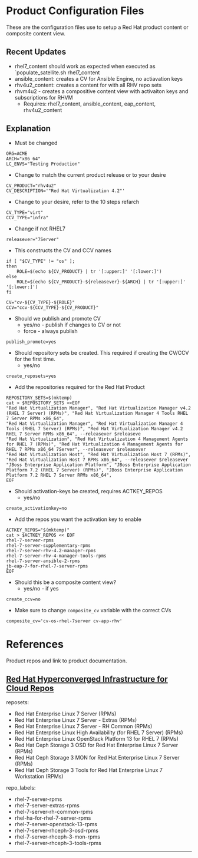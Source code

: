 # Product Configuration Files

These are the configuration files use to setup a Red Hat product content or composite content view.

## Recent Updates

- rhel7_content should work as expected when executed as `populate_satellite.sh rhel7_content
- ansible_content: creates a CV for Ansible Engine, no actiavation keys
- rhv4u2_content: creates a content for with all RHV repo sets
- rhvm4u2 - creates a compositive content view with activaiton keys and subscriptions for RHVM
  - Requires: rhel7_content, ansible_content, eap_content, rhv4u2_content

## Explanation


* Must be changed

```
ORG=ACME
ARCH="x86_64"
LC_ENVS="Testing Production"
```

* Change to match the current product release or to your desire
  
```
CV_PRODUCT="rhv4u2"
CV_DESCRIPTION='"Red Hat Virtualization 4.2"'
```

* Change to your desire, refer to the 10 steps refarch

```
CV_TYPE="virt"
CCV_TYPE="infra"
```

* Change if not RHEL7
  
```
releasever="7Server"
```

* This constructs the CV and CCV names
  
```
if [ "$CV_TYPE" != "os" ];
then
    ROLE=$(echo ${CV_PRODUCT} | tr '[:upper:]' '[:lower:]')
else
    ROLE=$(echo ${CV_PRODUCT}-${releasever}-${ARCH} | tr '[:upper:]' '[:lower:]')
fi

CV="cv-${CV_TYPE}-${ROLE}"
CCV="ccv-${CCV_TYPE}-${CV_PRODUCT}"
```

* Should we publish and promote CV
	- yes/no - publish if changes to CV or not
	-  force - always publish

```
publish_promote=yes
```

* Should repository sets be created. This required if creating the CV/CCV for the first time.
	- yes/no

```
create_reposets=yes
```

* Add the repositories required for the Red Hat Product

```
REPOSITORY_SETS=$(mktemp)
cat > $REPOSITORY_SETS <<EOF
"Red Hat Virtualization Manager", "Red Hat Virtualization Manager v4.2 (RHEL 7 Server) (RPMs)", "Red Hat Virtualization Manager 4 Tools RHEL 7 Server RPMs x86_64",
"Red Hat Virtualization Manager", "Red Hat Virtualization Manager 4 Tools (RHEL 7 Server) (RPMs)", "Red Hat Virtualization Manager v4.2 RHEL 7 Server RPMs x86_64", --releasever $releaseve
"Red Hat Virtualization", "Red Hat Virtualization 4 Management Agents for RHEL 7 (RPMs)", "Red Hat Virtualization 4 Management Agents for RHEL 7 RPMs x86_64 7Server", --releasever $releasever
"Red Hat Virtualization Host", "Red Hat Virtualization Host 7 (RPMs)", "Red Hat Virtualization Host 7 RPMs x86_64", --releasever $releasever
"JBoss Enterprise Application Platform", "JBoss Enterprise Application Platform 7.2 (RHEL 7 Server) (RPMs)", "JBoss Enterprise Application Platform 7.2 RHEL 7 Server RPMs x86_64",
EOF
```

* Should activation-keys be created, requires ACTKEY_REPOS
	- yes/no

```
create_activationkey=no
```

* Add the repos you want the activation key to enable

```
ACTKEY_REPOS="$(mktemp)"
cat > $ACTKEY_REPOS << EOF
rhel-7-server-rpms
rhel-7-server-supplementary-rpms
rhel-7-server-rhv-4.2-manager-rpms
rhel-7-server-rhv-4-manager-tools-rpms
rhel-7-server-ansible-2-rpms
jb-eap-7-for-rhel-7-server-rpms
EOF
```

* Should this be a composite content view?
	- yes/no - if yes

```
create_ccv=no
```
* Make sure to change `composite_cv` variable with the correct CVs

```
composite_cv='cv-os-rhel-7server cv-app-rhv'
```


# References

Product repos and link to product documentation.


## [Red Hat Hyperconverged Infrastructure for Cloud Repos](https://access.redhat.com/documentation/en-us/red_hat_hyperconverged_infrastructure_for_cloud/13/html/deployment_guide/rhhi-cloud-required-repositories)

reposets:
  - Red Hat Enterprise Linux 7 Server (RPMs)
  - Red Hat Enterprise Linux 7 Server - Extras (RPMs)
  - Red Hat Enterprise Linux 7 Server - RH Common (RPMs)
  - Red Hat Enterprise Linux High Availability (for RHEL 7 Server) (RPMs)
  - Red Hat Enterprise Linux OpenStack Platform 13 for RHEL 7 (RPMs)
  - Red Hat Ceph Storage 3 OSD for Red Hat Enterprise Linux 7 Server (RPMs)
  - Red Hat Ceph Storage 3 MON for Red Hat Enterprise Linux 7 Server (RPMs)
  - Red Hat Ceph Storage 3 Tools for Red Hat Enterprise Linux 7 Workstation (RPMs)

repo_labels:
  - rhel-7-server-rpms
  - rhel-7-server-extras-rpms
  - rhel-7-server-rh-common-rpms
  - rhel-ha-for-rhel-7-server-rpms
  - rhel-7-server-openstack-13-rpms
  - rhel-7-server-rhceph-3-osd-rpms
  - rhel-7-server-rhceph-3-mon-rpms
  - rhel-7-server-rhceph-3-tools-rpms
--------------------------------------------------------------------------------

